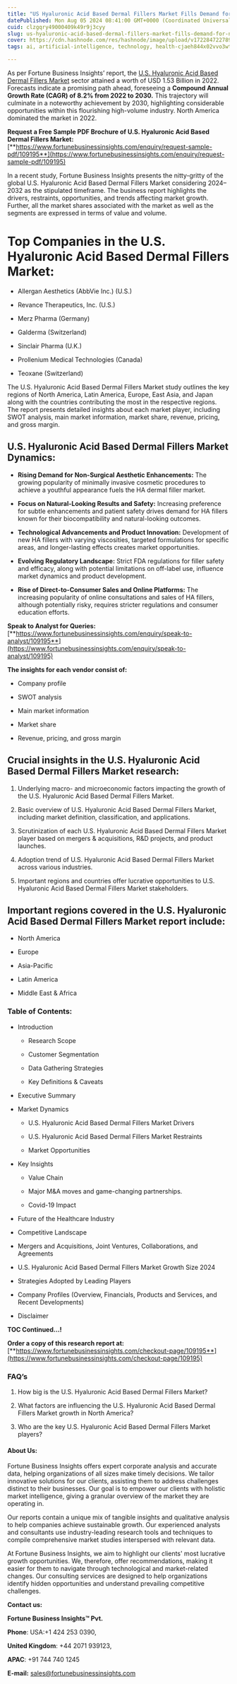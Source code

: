 ```yaml
---
title: "US Hyaluronic Acid Based Dermal Fillers Market Fills Demand for Non-Invasive Beauty Treatments"
datePublished: Mon Aug 05 2024 08:41:00 GMT+0000 (Coordinated Universal Time)
cuid: clzgqry49000409k49r9j3cyy
slug: us-hyaluronic-acid-based-dermal-fillers-market-fills-demand-for-non-invasive-beauty-treatments
cover: https://cdn.hashnode.com/res/hashnode/image/upload/v1722847227899/f44cb390-bba2-4e03-a922-2f3e1320a1a5.png
tags: ai, artificial-intelligence, technology, health-cjaeh844x02vvo3wtj5r2s75q, healthcare

---
```


As per Fortune Business Insights’ report, the [U.S. Hyaluronic Acid Based Dermal Fillers Market](https://www.fortunebusinessinsights.com/u-s-hyaluronic-acid-based-dermal-fillers-market-109195) sector attained a worth of USD 1.53 Billion in 2022. Forecasts indicate a promising path ahead, foreseeing a **Compound Annual Growth Rate (CAGR) of 8.2% from 2022 to 2030.** This trajectory will culminate in a noteworthy achievement by 2030, highlighting considerable opportunities within this flourishing high-volume industry. North America dominated the market in 2022.

**Request a Free Sample PDF Brochure of U.S. Hyaluronic Acid Based Dermal Fillers Market:** [**https://www.fortunebusinessinsights.com/enquiry/request-sample-pdf/109195**](https://www.fortunebusinessinsights.com/enquiry/request-sample-pdf/109195)

In a recent study, Fortune Business Insights presents the nitty-gritty of the global U.S. Hyaluronic Acid Based Dermal Fillers Market considering 2024–2032 as the stipulated timeframe. The business report highlights the drivers, restraints, opportunities, and trends affecting market growth. Further, all the market shares associated with the market as well as the segments are expressed in terms of value and volume.

# **Top Companies in the U.S. Hyaluronic Acid Based Dermal Fillers Market:**

* Allergan Aesthetics (AbbVie Inc.) (U.S.)
    
* Revance Therapeutics, Inc. (U.S.)
    
* Merz Pharma (Germany)
    
* Galderma (Switzerland)
    
* Sinclair Pharma (U.K.)
    
* Prollenium Medical Technologies (Canada)
    
* Teoxane (Switzerland)
    

The U.S. Hyaluronic Acid Based Dermal Fillers Market study outlines the key regions of North America, Latin America, Europe, East Asia, and Japan along with the countries contributing the most in the respective regions. The report presents detailed insights about each market player, including SWOT analysis, main market information, market share, revenue, pricing, and gross margin.

## U.S. Hyaluronic Acid Based Dermal Fillers Market **Dynamics**:

* **Rising Demand for Non-Surgical Aesthetic Enhancements:** The growing popularity of minimally invasive cosmetic procedures to achieve a youthful appearance fuels the HA dermal filler market.
    
* **Focus on Natural-Looking Results and Safety:** Increasing preference for subtle enhancements and patient safety drives demand for HA fillers known for their biocompatibility and natural-looking outcomes.
    
* **Technological Advancements and Product Innovation:** Development of new HA fillers with varying viscosities, targeted formulations for specific areas, and longer-lasting effects creates market opportunities.
    
* **Evolving Regulatory Landscape:** Strict FDA regulations for filler safety and efficacy, along with potential limitations on off-label use, influence market dynamics and product development.
    
* **Rise of Direct-to-Consumer Sales and Online Platforms:** The increasing popularity of online consultations and sales of HA fillers, although potentially risky, requires stricter regulations and consumer education efforts.
    

**Speak to Analyst for Queries:** [**https://www.fortunebusinessinsights.com/enquiry/speak-to-analyst/109195**](https://www.fortunebusinessinsights.com/enquiry/speak-to-analyst/109195)

**The insights for each vendor consist of:**

* Company profile
    
* SWOT analysis
    
* Main market information
    
* Market share
    
* Revenue, pricing, and gross margin
    

## **Crucial insights in the U.S. Hyaluronic Acid Based Dermal Fillers Market research:**

1. Underlying macro- and microeconomic factors impacting the growth of the U.S. Hyaluronic Acid Based Dermal Fillers Market.
    
2. Basic overview of U.S. Hyaluronic Acid Based Dermal Fillers Market, including market definition, classification, and applications.
    
3. Scrutinization of each U.S. Hyaluronic Acid Based Dermal Fillers Market player based on mergers & acquisitions, R&D projects, and product launches.
    
4. Adoption trend of U.S. Hyaluronic Acid Based Dermal Fillers Market across various industries.
    
5. Important regions and countries offer lucrative opportunities to U.S. Hyaluronic Acid Based Dermal Fillers Market stakeholders.
    

## **Important regions covered in the U.S. Hyaluronic Acid Based Dermal Fillers Market report include:**

* North America
    
* Europe
    
* Asia-Pacific
    
* Latin America
    
* Middle East & Africa
    

### **Table of Contents:**

* Introduction
    
    * Research Scope
        
    * Customer Segmentation
        
    * Data Gathering Strategies
        
    * Key Definitions & Caveats
        
* Executive Summary
    
* Market Dynamics
    
    * U.S. Hyaluronic Acid Based Dermal Fillers Market Drivers
        
    * U.S. Hyaluronic Acid Based Dermal Fillers Market Restraints
        
    * Market Opportunities
        
* Key Insights
    
    * Value Chain
        
    * Major M&A moves and game-changing partnerships.
        
    * Covid-19 Impact
        
* Future of the Healthcare Industry
    
* Competitive Landscape
    
* Mergers and Acquisitions, Joint Ventures, Collaborations, and Agreements
    
* U.S. Hyaluronic Acid Based Dermal Fillers Market Growth Size 2024
    
* Strategies Adopted by Leading Players
    
* Company Profiles (Overview, Financials, Products and Services, and Recent Developments)
    
* Disclaimer
    

**TOC Continued…!**

**Order a copy of this research report at:** [**https://www.fortunebusinessinsights.com/checkout-page/109195**](https://www.fortunebusinessinsights.com/checkout-page/109195)

### **FAQ’s**

1. How big is the U.S. Hyaluronic Acid Based Dermal Fillers Market?
    
2. What factors are influencing the U.S. Hyaluronic Acid Based Dermal Fillers Market growth in North America?
    
3. Who are the key U.S. Hyaluronic Acid Based Dermal Fillers Market players?
    

#### **About Us:**

Fortune Business Insights offers expert corporate analysis and accurate data, helping organizations of all sizes make timely decisions. We tailor innovative solutions for our clients, assisting them to address challenges distinct to their businesses. Our goal is to empower our clients with holistic market intelligence, giving a granular overview of the market they are operating in.

Our reports contain a unique mix of tangible insights and qualitative analysis to help companies achieve sustainable growth. Our experienced analysts and consultants use industry-leading research tools and techniques to compile comprehensive market studies interspersed with relevant data.

At Fortune Business Insights, we aim to highlight our clients' most lucrative growth opportunities. We, therefore, offer recommendations, making it easier for them to navigate through technological and market-related changes. Our consulting services are designed to help organizations identify hidden opportunities and understand prevailing competitive challenges.

**Contact us:**

**Fortune Business Insights™ Pvt.**

**Phone**: USA:+1 424 253 0390,

**United Kingdom**: +44 2071 939123,

**APAC**: +91 744 740 1245

**E-mail:** [sales@fortunebusinessinsights.com](mailto:sales@fortunebusinessinsights.com)